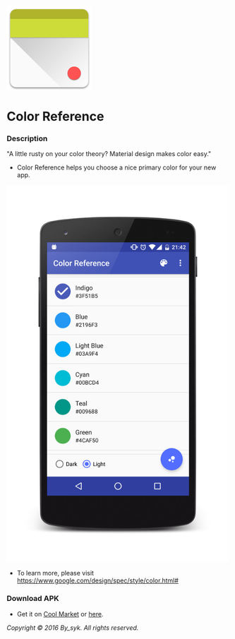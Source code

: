 ![icon.png](icon.png)

# Color Reference

### Description
"A little rusty on your color theory? Material design makes color easy."
   
* Color Reference helps you choose a nice primary color for your new app.

![screenshot.png](screenshot.png)

* To learn more, please visit
https://www.google.com/design/spec/style/color.html#

### Download APK
* Get it on [Cool Market](http://www.coolapk.com/apk/com.by_syk.mdcolor "Color Reference") or [here](com.by_syk.mdcolor.apk "Color Reference").
   
*Copyright &#169; 2016 *By_syk*. All rights reserved.*